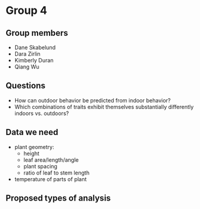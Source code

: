 # Group 4
## Group members
* Dane Skabelund
* Dara Zirlin
* Kimberly Duran
* Qiang Wu
## Questions
* How can outdoor behavior be predicted from indoor behavior?
* Which combinations of traits exhibit themselves substantially differently indoors vs. outdoors?
## Data we need
* plant geometry:
  * height
  * leaf area/length/angle
  * plant spacing
  * ratio of leaf to stem length
* temperature of parts of plant
## Proposed types of analysis
